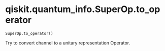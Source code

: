 # qiskit.quantum\_info.SuperOp.to\_operator

`SuperOp.to_operator()`

Try to convert channel to a unitary representation Operator.
